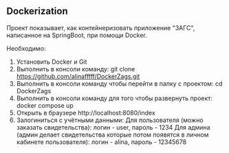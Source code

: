 ## Dockerization
Проект показывает, как контейнеризовать приложение "ЗАГС", написанное на SpringBoot, при помощи Docker.

Необходимо:
1) Установить Docker и Git
2) Выполнить в консоли команду: git clone https://github.com/alinafffff/DockerZags.git
3) Выполнить в консоли команду чтобы перейти в папку с проектом: cd DockerZags
4) Выполнить в консоли команду для того чтобы развернуть проект: docker compose up
5) Открыть в браузере http://localhost:8080/index
6) Залогиниться с учётными данными:
   Для пользователя (можно заказать свидетельства): логин - user, пароль - 1234
   Для админа (админ делает свидетельства которые потом появятся в личном кабинете пользователя): логин - alina, пароль - 12345678

